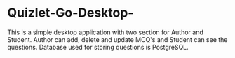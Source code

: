# Quizlet-Go-Desktop-
This is a simple desktop application with two section for Author and Student. Author can add, delete and update MCQ's and Student can see the questions. Database used for storing questions is PostgreSQL.
